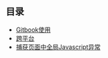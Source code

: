 ## 目录

* [Gitbook使用](/docs/gitbook.md)
* [跨平台](/docs/kua-ping-tai.md)
* [捕获页面中全局Javascript异常](/docs/onError.md)


